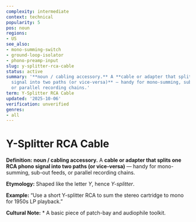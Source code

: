 ```yaml
---
complexity: intermediate
context: technical
popularity: 5
pos: noun
regions:
- US
see_also:
- mono-summing-switch
- ground-loop-isolator
- phono-preamp-input
slug: y-splitter-rca-cable
status: active
summary: '**noun / cabling accessory.** A **cable or adapter that splits one RCA phono
  signal into two paths (or vice-versa)** — handy for mono-summing, sub-out feeds,
  or parallel recording chains.'
term: Y-Splitter RCA Cable
updated: '2025-10-06'
verification: unverified
genres:
- all
---
```


# Y-Splitter RCA Cable

**Definition:** **noun / cabling accessory.** A **cable or adapter that splits one RCA phono signal into two paths (or vice-versa)** — handy for mono-summing, sub-out feeds, or parallel recording chains.

**Etymology:** Shaped like the letter *Y*, hence *Y-splitter*.

**Example:** “Use a short Y-splitter RCA to sum the stereo cartridge to mono for 1950s LP playback.”

**Cultural Note:** * A basic piece of patch-bay and audiophile toolkit.

